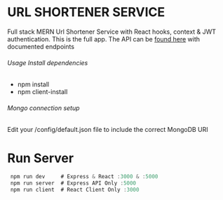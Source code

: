 # URL SHORTENER SERVICE

Full stack MERN Url Shortener Service with React hooks, context & JWT authentication.
This is the full app. The API can be [found here](https://github.com/onomemineadamu/Url-shortener-service-api) with documented endpoints

###### Usage Install dependencies

- npm install
- npm client-install

###### Mongo connection setup

Edit your /config/default.json file to include the correct MongoDB URI

# Run Server

```javascript
 npm run dev     # Express & React :3000 & :5000
 npm run server  # Express API Only :5000
 npm run client  # React Client Only :3000
```

